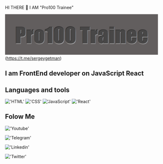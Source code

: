  HI THERE 👋 I AM "Pro100 Trainee"

 !['Header'](https://github.com/SergeyGetman/sergeygetman/blob/main/assets/Screenshot_13.png)
 (https://t.me/sergeygetman)

## I am FrontEnd developer on JavaScript React  

## Languages and tools
!['HTML'](https://img.shields.io/badge/-HTML-090909?style=for-the-badge&logo=HTML)
!['CSS'](https://img.shields.io/badge/-CSS-090909?style=for-the-badge&logo=CSS)
!['JavaScript'](https://img.shields.io/badge/-JavaScript-090909?style=for-the-badge&logo=JavaScript)
!['React'](https://img.shields.io/badge/-React-090909?style=for-the-badge&logo=React)


## Folow Me
!['Youtube'](https://img.shields.io/badge/-Youtube-090909?style=for-the-badge&logo=Youtube)


!['Telegram'](https://img.shields.io/badge/-Telegram-090909?style=for-the-badge&logo=Telegram)
 

!['Linkedin'](https://img.shields.io/badge/-linkedin-090909?style=for-the-badge&logo=linkedin)


!['Twitter'](https://img.shields.io/badge/-Twitter-090909?style=for-the-badge&logo=Twitter)




